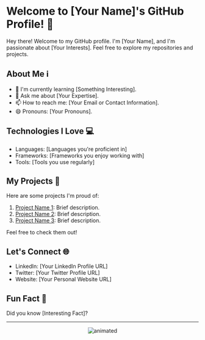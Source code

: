 # Welcome to [Your Name]'s GitHub Profile! 👋

Hey there! Welcome to my GitHub profile. I'm [Your Name], and I'm passionate about [Your Interests]. Feel free to explore my repositories and projects.

## About Me ℹ️

- 🌱 I'm currently learning [Something Interesting].
- 💬 Ask me about [Your Expertise].
- 📫 How to reach me: [Your Email or Contact Information].
- 😄 Pronouns: [Your Pronouns].

## Technologies I Love 💻

- Languages: [Languages you're proficient in]
- Frameworks: [Frameworks you enjoy working with]
- Tools: [Tools you use regularly]

## My Projects 🚀

Here are some projects I'm proud of:

1. [Project Name 1](link-to-project1): Brief description.
2. [Project Name 2](link-to-project2): Brief description.
3. [Project Name 3](link-to-project3): Brief description.

Feel free to check them out!

## Let's Connect 🌐

- LinkedIn: [Your LinkedIn Profile URL]
- Twitter: [Your Twitter Profile URL]
- Website: [Your Personal Website URL]

## Fun Fact 🎉

Did you know [Interesting Fact]?

---

<p align="center">
  <img src="https://media.giphy.com/media/[your-gif-id]/giphy.gif" alt="animated" />
</p>

<!-- Add more sections as needed -->

